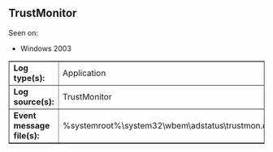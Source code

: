 ## TrustMonitor

Seen on:
* Windows 2003

<table border="1" class="docutils">
  <tbody>
    <tr>
      <td><b>Log type(s):</b></td>
      <td>Application</td>
    </tr>
    <tr>
      <td><b>Log source(s):</b></td>
      <td>TrustMonitor</td>
    </tr>
    <tr>
      <td><b>Event message file(s):</b></td>
      <td>%systemroot%\system32\wbem\adstatus\trustmon.dll</td>
    </tr>
  </tbody>
</table>

&nbsp;

